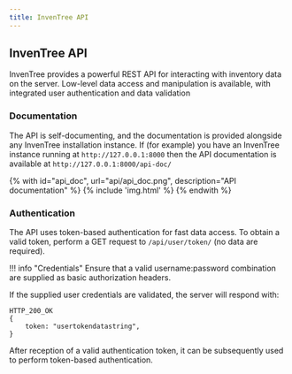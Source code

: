 ```yaml
---
title: InvenTree API
---
```


## InvenTree API

InvenTree provides a powerful REST API for interacting with inventory data on the server. Low-level data access and manipulation is available, with integrated user authentication and data validation

### Documentation

The API is self-documenting, and the documentation is provided alongside any InvenTree installation instance. If (for example) you have an InvenTree instance running at `http://127.0.0.1:8000` then the API documentation is available at `http://127.0.0.1:8000/api-doc/`

{% with id="api_doc", url="api/api_doc.png", description="API documentation" %}
{% include 'img.html' %}
{% endwith %}

### Authentication

The API uses token-based authentication for fast data access. To obtain a valid token, perform a GET request to `/api/user/token/` (no data are required).

!!! info "Credentials"
	Ensure that a valid username:password combination are supplied as basic authorization headers.

If the supplied user credentials are validated, the server will respond with:

```
HTTP_200_OK
{
    token: "usertokendatastring",
}
```

After reception of a valid authentication token, it can be subsequently used to perform token-based authentication.